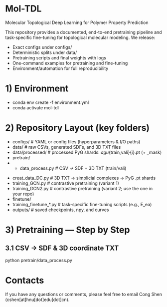 # Mol-TDL
Molecular Topological Deep Learning for Polymer Property Prediction

This repository provides a documented, end-to-end pretraining pipeline and task-specific fine-tuning for topological molecular modeling. We release:
* Exact configs under configs/
* Deterministic splits under data/
* Pretraining scripts and final weights with logs
* One-command examples for pretraining and fine-tuning
* Environment/automation for full reproducibility

# 1) Environment
* conda env create -f environment.yml
* conda activate mol-tdl

# 2) Repository Layout (key folders)
- configs/               # YAML or config files (hyperparameters & I/O paths)   
- data/                  # raw CSVs, generated SDFs, and 3D TXT files   
- data/processed/        # processed PyG shards: <dataset>_agu_{train,vali}{i}.pt (+ _mask)   
- pretrain/  
-  + data_process.py      # CSV -> SDF + 3D TXT (train/vali)  
*   creat_data_DC.py     # 3D TXT -> simplicial complexes -> PyG .pt shards  
*   training_GCN.py      # contrastive pretraining (variant 1)  
*   training_GCN2.py     # contrastive pretraining (variant 2; use the one in your repo)  
* finetune/  
*   training_finetune_*.py  # task-specific fine-tuning scripts (e.g., E_ea)  
* outputs/               # saved checkpoints, npy, and curves  

# 3) Pretraining — Step by Step
## 3.1 CSV → SDF & 3D coordinate TXT
python pretrain/data_process.py

# Contacts
If you have any questions or comments, please feel free to email Cong Shen (cshen[at]hnu[dot]edu[dot]cn).
